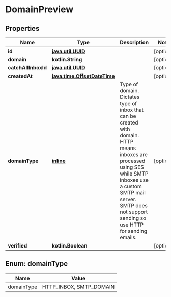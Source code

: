 
# DomainPreview

## Properties
Name | Type | Description | Notes
------------ | ------------- | ------------- | -------------
**id** | [**java.util.UUID**](java.util.UUID) |  |  [optional]
**domain** | **kotlin.String** |  |  [optional]
**catchAllInboxId** | [**java.util.UUID**](java.util.UUID) |  |  [optional]
**createdAt** | [**java.time.OffsetDateTime**](java.time.OffsetDateTime) |  |  [optional]
**domainType** | [**inline**](#DomainTypeEnum) | Type of domain. Dictates type of inbox that can be created with domain. HTTP means inboxes are processed using SES while SMTP inboxes use a custom SMTP mail server. SMTP does not support sending so use HTTP for sending emails. |  [optional]
**verified** | **kotlin.Boolean** |  |  [optional]


<a name="DomainTypeEnum"></a>
## Enum: domainType
Name | Value
---- | -----
domainType | HTTP_INBOX, SMTP_DOMAIN



